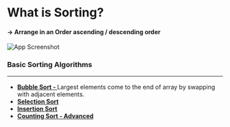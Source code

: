 # What is Sorting?
#### -> Arrange in an Order ascending / descending order
![App Screenshot](https://encrypted-tbn0.gstatic.com/images?q=tbn:ANd9GcTWQnX1Pjs2ZvoKcyd0DYx7foMz05jax_3paA&s)

### Basic Sorting Algorithms <hr>
- [<b>Bubble Sort - </b>](https://github.com/Jaykant-yadav/Data-Structure-Algorithm/blob/main/DSA/Sorting/bubbleSort.java)
Largest elements come to the end of array by swapping with adjacent elements.
- [<b>Selection Sort]()
- [Insertion Sort]()
- [Counting Sort - Advanced]()
